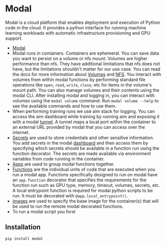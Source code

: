 # Modal

Modal is a cloud platform that enables deployment and execution of Python code in the cloud. It provides a python interface for running machine learning workloads with automatic infrastructure provisioning and GPU support.

- [Modal](https://modal.com/docs)
- Modal runs in containers. Containers are ephemeral. You can save data you want to persist on a volume or nfs mount. Volumes are higher performance than nfs. They have additional limitations that nfs does not have, but the limitations shouldn't matter for our use case. You can read the docs for more information about [Volumes](https://modal.com/docs/reference/modal.Volume) and [NFS](https://modal.com/docs/reference/modal.NetworkFileSystem). You interact with volumes from within modal functions by performing standard file operations like `open`, `read`, `write`, `close`, etc for items in the volume's mount path. You can also manage volumes and their contents using the modal CLI. After installing modal and logging in, you can interact with volumes using the `modal volume` command. Run `modal volume --help` to see the available commands and how to use them.
- When performing training runs we use aim stack for logging. You can access the aim dashboard while training by running aim and exposing it with a modal [tunnel](https://modal.com/docs/reference/modal.Tunnel). A tunnel maps a local port within the container to an external URL provided by modal that you can access over the internet.
- [Secrets](https://modal.com/docs/reference/modal.Secret) are used to store credentials and other sensitive information. You add secrets in the modal [dashboard](https://modal.com/secrets) and then access them by specifying which secrets should be available in a function run using the function decorator. The secrets are made available via environment variables from code running in the container.
- [Apps](https://modal.com/docs/reference/modal.App) are used to group modal functions together.
- [Functions](https://modal.com/docs/reference/modal.Function) are the individual units of code that are executed when you run a modal app. Functions specifically designed to run on modal have an `app.function` decorator that specifies the requirements for the function run such as GPU type, memory, timeout, volumes, secrets, etc. A local entrypoint function is required for modal python scripts to be run. It must be decorated with `@app.local_entrypoint()`.
- [Images](https://modal.com/docs/reference/modal.Image) are used to specify the base image for the container(s) that will be used to run the remote modal decorated functions.
- To run a modal script you forst


## Installation

```bash
pip install modal
```

